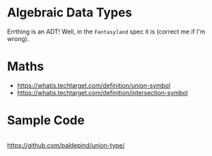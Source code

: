 # Algebraic Data Types
Errthing is an ADT! Well, in the `Fantasyland` spec it is (correct me if I'm wrong).

# Maths
* https://whatis.techtarget.com/definition/union-symbol
* https://whatis.techtarget.com/definition/intersection-symbol



<!-- # Infos -->

<!-- # Tagged
# Tagged Sums -->


# Sample Code

```js

```

https://github.com/paldepind/union-type/